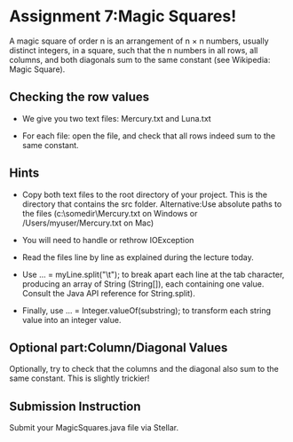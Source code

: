 # Assignment 7:Magic Squares!
A magic square of order n is an arrangement of n × n numbers, usually distinct integers, in a square, such that the n numbers in all rows, all columns, and both diagonals sum to the same constant (see Wikipedia: Magic Square). 

## Checking the row values

* We give you two text files: Mercury.txt and Luna.txt

* For each file: open the file, and check that all rows indeed sum to the same constant.

## Hints
* Copy both text files to the root directory of your project. This is the directory that contains the src folder. Alternative:Use absolute paths to the files (c:\somedir\Mercury.txt on Windows or /Users/myuser/Mercury.txt on Mac)

* You will need to handle or rethrow IOException

* Read the files line by line as explained during the lecture today.

* Use ... = myLine.split("\t"); to break apart each line at the tab character, producing an array of String (String[]),
each containing one value. Consult the Java API reference for String.split).

* Finally, use ... = Integer.valueOf(substring); to transform each string value into an integer value. 

## Optional part:Column/Diagonal Values

Optionally, try to check that the columns and the diagonal also sum to the same constant. This is slightly trickier!

## Submission Instruction

Submit your MagicSquares.java file via Stellar. 